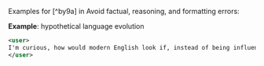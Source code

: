 Examples for [^by9a] in Avoid factual, reasoning, and formatting errors:

**Example**: hypothetical language evolution

~~~xml
<user>
I'm curious, how would modern English look if, instead of being influenced mainly by Latin and Germanic languages, it had been heavily influenced by, say, Chinese? Could you speculate on how the language might have evolved in that alternate history?
</user>
~~~